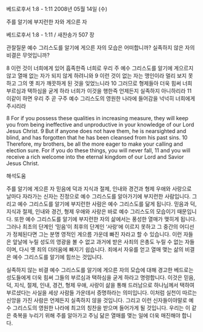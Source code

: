 베드로후서 1:8 - 1:11 
2008년 05월 14일 (수)

주를 알기에 부지런한 자와 게으른 자



베드로후서 1:8 - 1:11 / 새찬송가 507 장


관찰질문
예수 그리스도를 알기에 게으른 자의 모습은 어떠합니까?
실족하지 않은 자의 비결은 무엇입니까?  

8 이런 것이 너희에게 있어 흡족한즉 너희로 우리 주 예수 그리스도를 알기에 게으르지 않고 열매 없는 자가 되지 않게 하려니와 9 이런 것이 없는 자는 맹인이라 멀리 보지 못하고 그의 옛 죄가 깨끗하게 된 것을 잊었느니라 10 그러므로 형제들아 더욱 힘써 너희 부르심과 택하심을 굳게 하라 너희가 이것을 행한즉 언제든지 실족하지 아니하리라 11 이같이 하면 우리 주 곧 구주 예수 그리스도의 영원한 나라에 들어감을 넉넉히 너희에게 주시리라  

8 For if you possess these qualities in increasing measure, they will keep you from being ineffective and unproductive in your knowledge of our Lord Jesus Christ. 9 But if anyone does not have them, he is nearsighted and blind, and has forgotten that he has been cleansed from his past sins. 10 Therefore, my brothers, be all the more eager to make your calling and election sure. For if you do these things, you will never fall, 11 and you will receive a rich welcome into the eternal kingdom of our Lord and Savior Jesus Christ.

해석도움





주를 알기에 게으른 자  믿음에 덕과 지식과 절제, 인내와 경건과 형제 우애와 사랑으로 날마다 자라가는 신자는 진정으로 예수 그리스도를 알아가기에 부지런한 사람입니다. 그리고 예수 그리스도를 알기에 부지런한 사람은 예수 그리스도를 닮게 됩니다. 믿음과 덕, 지식과 절제, 인내와 경건, 형제 우애와 사랑은 바로 예수 그리스도의 모습이기 때문입니다. 또한 예수 그리스도를 알기에 부지런한 자의 삶에서는 풍성한 열매가 맺히게 됩니다. 그러나 최초의 단계인 ‘믿음’이 최후의 단계인 ‘사랑’에 이르지 못하고 그 중간의 어디선가 정체된다면 그는 분명 영적인 게으름 가운데 빠진 자라고 할 수 있습니다. 이런 자들은 앞날에 누릴 성도의 영광을 볼 수 없고 과거에 받은 사죄의 은총도 누릴 수 없는 자들이며, 다시 옛 죄의 더러움에 빠지기 쉽습니다. 죄에서 자유를 얻고 열매 맺는 삶의 비결은 예수 그리스도를 알기에 힘쓰는 것입니다.      

실족하지 않는 비결  예수 그리스도를 알기에 게으른 자의 모습에 대해 경고한 베드로는 성도들에게 더욱 힘써 그들의 부르심과 택하심을 굳게 하라고 명령합니다. 이것은 믿음, 덕, 지식, 절제, 인내, 경건, 형제 우애, 사랑이 삶을 통해 드러남으로 하나님께서 택하여 부르셨다는 사실을 세상 사람들 가운데서 증명하라는 의미입니다. 이처럼 실천이 따르는 신앙을 가진 사람은 언제든지 실족하지 않을 것입니다. 그리고 이런 신자들이야말로 예수 그리스도의 영원한 나라에 최고의 칭찬을 받으며 들어가게 될 것입니다. 우리는 이 같은 축복을 누리기 위해 주를 알아가고 주님 닮은 열매를 맺는 일에 더욱 매진해야 합니다.